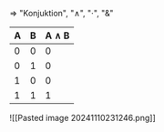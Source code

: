 ⇒ "Konjuktion", "∧", "$\cdot$", "&"

| A   | B   | A ∧ B |
| --- | --- | ----- |
| 0   | 0   | 0     |
| 0   | 1   | 0     |
| 1   | 0   | 0     |
| 1   | 1   | 1     |
![[Pasted image 20241110231246.png]]
